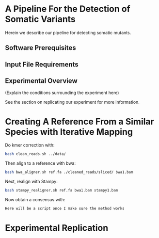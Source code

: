 A Pipeline For the Detection of Somatic Variants
================================================
Herein we describe our pipeline for detecting somatic mutants.

Software Prerequisites
----------------------

Input File Requirements
-----------------------

Experimental Overview
---------------------
(Explain the conditions surrounding the experiment here)


See the section on replicating our experiment for more information.



Creating A Reference From a Similar Species with Iterative Mapping
==================================================================
Do kmer correction with:
```bash
bash clean_reads.sh ../data/
```

Then align to a reference with bwa:
```bash
bash bwa_aligner.sh ref.fa ./cleaned_reads/sliced/ bwa1.bam
```

Next, realign with Stampy:
```bash
bash stampy_realigner.sh ref.fa bwa1.bam stampy1.bam
```

Now obtain a consensus with:
```bash
Here will be a script once I make sure the method works
```





Experimental Replication
========================














